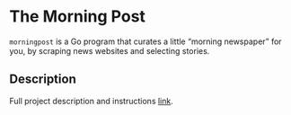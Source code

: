 # The Morning Post

`morningpost` is a Go program that curates a little “morning newspaper” for you, by scraping news websites and selecting stories.

## Description

Full project description and instructions [link](./INSTRUCTIONS.md).
